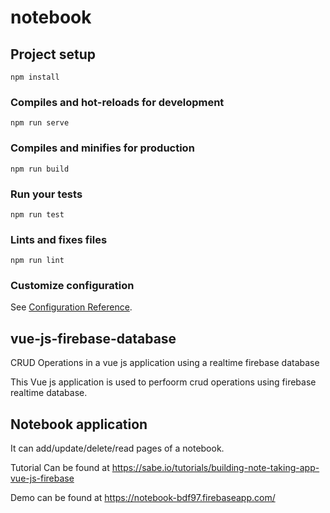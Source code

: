 # notebook

## Project setup
```
npm install
```

### Compiles and hot-reloads for development
```
npm run serve
```

### Compiles and minifies for production
```
npm run build
```

### Run your tests
```
npm run test
```

### Lints and fixes files
```
npm run lint
```

### Customize configuration
See [Configuration Reference](https://cli.vuejs.org/config/).


## vue-js-firebase-database
CRUD Operations in a vue js application using a realtime firebase database

This Vue js application is used to perfoorm crud operations using firebase realtime database.

## Notebook application
It can add/update/delete/read pages of a notebook.

Tutorial Can be found at https://sabe.io/tutorials/building-note-taking-app-vue-js-firebase

Demo can be found at https://notebook-bdf97.firebaseapp.com/